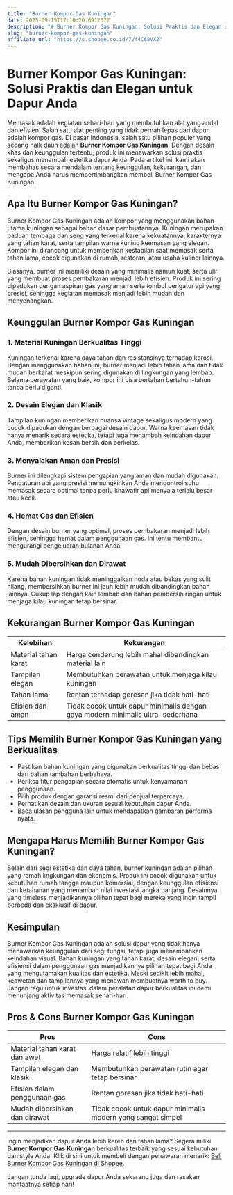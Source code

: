 ```yaml
---
title: "Burner Kompor Gas Kuningan"
date: 2025-09-15T17:10:20.691237Z
description: "# Burner Kompor Gas Kuningan: Solusi Praktis dan Elegan untuk Dapur Anda..."
slug: "burner-kompor-gas-kuningan"
affiliate_url: "https://s.shopee.co.id/7V44C68VX2"
---
```

# Burner Kompor Gas Kuningan: Solusi Praktis dan Elegan untuk Dapur Anda

Memasak adalah kegiatan sehari-hari yang membutuhkan alat yang andal dan efisien. Salah satu alat penting yang tidak pernah lepas dari dapur adalah kompor gas. Di pasar Indonesia, salah satu pilihan populer yang sedang naik daun adalah **Burner Kompor Gas Kuningan**. Dengan desain khas dan keunggulan tertentu, produk ini menawarkan solusi praktis sekaligus menambah estetika dapur Anda. Pada artikel ini, kami akan membahas secara mendalam tentang keunggulan, kekurangan, dan mengapa Anda harus mempertimbangkan membeli Burner Kompor Gas Kuningan.

## Apa Itu Burner Kompor Gas Kuningan?

Burner Kompor Gas Kuningan adalah kompor yang menggunakan bahan utama kuningan sebagai bahan dasar pembuatannya. Kuningan merupakan paduan tembaga dan seng yang terkenal karena kekuatannya, karakternya yang tahan karat, serta tampilan warna kuning keemasan yang elegan. Kompor ini dirancang untuk memberikan kestabilan saat memasak serta tahan lama, cocok digunakan di rumah, restoran, atau usaha kuliner lainnya.

Biasanya, burner ini memiliki desain yang minimalis namun kuat, serta ulir yang membuat proses pembakaran menjadi lebih efisien. Produk ini sering dipadukan dengan aspiran gas yang aman serta tombol pengatur api yang presisi, sehingga kegiatan memasak menjadi lebih mudah dan menyenangkan.

## Keunggulan Burner Kompor Gas Kuningan

### 1. Material Kuningan Berkualitas Tinggi

Kuningan terkenal karena daya tahan dan resistansinya terhadap korosi. Dengan menggunakan bahan ini, burner menjadi lebih tahan lama dan tidak mudah berkarat meskipun sering digunakan di lingkungan yang lembab. Selama perawatan yang baik, kompor ini bisa bertahan bertahun-tahun tanpa perlu diganti.

### 2. Desain Elegan dan Klasik

Tampilan kuningan memberikan nuansa vintage sekaligus modern yang cocok dipadukan dengan berbagai desain dapur. Warna keemasan tidak hanya menarik secara estetika, tetapi juga menambah keindahan dapur Anda, memberikan kesan bersih dan berkelas.

### 3. Menyalakan Aman dan Presisi

Burner ini dilengkapi sistem pengapian yang aman dan mudah digunakan. Pengaturan api yang presisi memungkinkan Anda mengontrol suhu memasak secara optimal tanpa perlu khawatir api menyala terlalu besar atau kecil.

### 4. Hemat Gas dan Efisien

Dengan desain burner yang optimal, proses pembakaran menjadi lebih efisien, sehingga hemat dalam penggunaan gas. Ini tentu membantu mengurangi pengeluaran bulanan Anda.

### 5. Mudah Dibersihkan dan Dirawat

Karena bahan kuningan tidak meninggalkan noda atau bekas yang sulit hilang, membersihkan burner ini jauh lebih mudah dibandingkan bahan lainnya. Cukup lap dengan kain lembab dan bahan pembersih ringan untuk menjaga kilau kuningan tetap bersinar.

## Kekurangan Burner Kompor Gas Kuningan

| Kelebihan | Kekurangan |
|------------|--------------|
| Material tahan karat | Harga cenderung lebih mahal dibandingkan material lain |
| Tampilan elegan | Membutuhkan perawatan untuk menjaga kilau kuningan |
| Tahan lama | Rentan terhadap goresan jika tidak hati-hati |
| Efisien dan aman | Tidak cocok untuk dapur minimalis dengan gaya modern minimalis ultra-sederhana |

## Tips Memilih Burner Kompor Gas Kuningan yang Berkualitas

- Pastikan bahan kuningan yang digunakan berkualitas tinggi dan bebas dari bahan tambahan berbahaya.
- Periksa fitur pengapian secara otomatis untuk kenyamanan penggunaan.
- Pilih produk dengan garansi resmi dari penjual terpercaya.
- Perhatikan desain dan ukuran sesuai kebutuhan dapur Anda.
- Baca ulasan pengguna lain untuk mendapatkan gambaran performa nyata.

## Mengapa Harus Memilih Burner Kompor Gas Kuningan?

Selain dari segi estetika dan daya tahan, burner kuningan adalah pilihan yang ramah lingkungan dan ekonomis. Produk ini cocok digunakan untuk kebutuhan rumah tangga maupun komersial, dengan keunggulan efisiensi dan ketahanan yang menambah nilai investasi jangka panjang. Desainnya yang timeless menjadikannya pilihan tepat bagi mereka yang ingin tampil berbeda dan eksklusif di dapur.

## Kesimpulan

Burner Kompor Gas Kuningan adalah solusi dapur yang tidak hanya menawarkan keunggulan dari segi fungsi, tetapi juga menambahkan keindahan visual. Bahan kuningan yang tahan karat, desain elegan, serta efisiensi dalam penggunaan gas menjadikannya pilihan tepat bagi Anda yang mengutamakan kualitas dan estetika. Meski sedikit lebih mahal, keawetan dan tampilannya yang menawan membuatnya worth to buy. Jangan ragu untuk investasi dalam peralatan dapur berkualitas ini demi menunjang aktivitas memasak sehari-hari.

## Pros & Cons Burner Kompor Gas Kuningan

| Pros | Cons |
|-------|--------|
| Material tahan karat dan awet | Harga relatif lebih tinggi |
| Tampilan elegan dan klasik | Membutuhkan perawatan rutin agar tetap bersinar |
| Efisien dalam penggunaan gas | Rentan goresan jika tidak hati-hati |
| Mudah dibersihkan dan dirawat | Tidak cocok untuk dapur minimalis modern yang sangat simpel |

---

Ingin menjadikan dapur Anda lebih keren dan tahan lama? Segera miliki **Burner Kompor Gas Kuningan** berkualitas terbaik yang sesuai kebutuhan dan style Anda! Klik di sini untuk membeli dengan penawaran menarik: [Beli Burner Kompor Gas Kuningan di Shopee](https://s.shopee.co.id/7V44C68VX2).

Jangan tunda lagi, upgrade dapur Anda sekarang juga dan rasakan manfaatnya setiap hari!